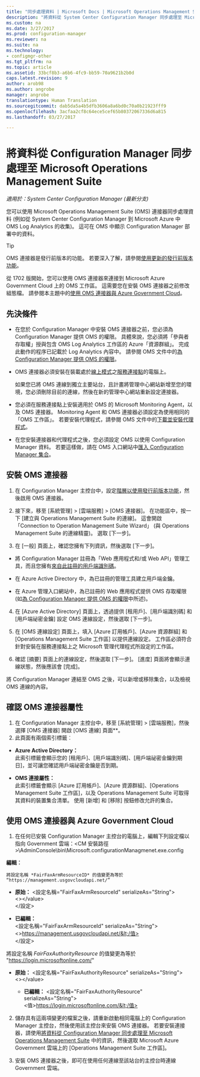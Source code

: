 ```yaml
---
title: "同步處理資料 | Microsoft Docs | Microsoft Operations Management Suite "
description: "將資料從 System Center Configuration Manager 同步處理至 Microsoft Operations Management Suite。"
ms.custom: na
ms.date: 3/27/2017
ms.prod: configuration-manager
ms.reviewer: na
ms.suite: na
ms.technology:
- configmgr-other
ms.tgt_pltfrm: na
ms.topic: article
ms.assetid: 33bcf8b3-a6b6-4fc9-bb59-70a9621b2b0d
caps.latest.revision: 9
author: arob98
ms.author: angrobe
manager: angrobe
translationtype: Human Translation
ms.sourcegitcommit: dab5da5a4b5dfb3606a8a6bd0c70a0b21923fff9
ms.openlocfilehash: 3acfaa2cf8c64ece5cef65b80372067336d6a815
ms.lasthandoff: 03/27/2017

---
```



# <a name="sync-data-from-configuration-manager-to-the-microsoft-operations-management-suite"></a>將資料從 Configuration Manager 同步處理至 Microsoft Operations Management Suite


*適用於：System Center Configuration Manager (最新分支)*

您可以使用 Microsoft Operations Management Suite (OMS) 連接器同步處理資料 (例如從 System Center Configuration Manager 到 Microsoft Azure 中 OMS Log Analytics 的收集)。 這可在 OMS 中顯示 Configuration Manager 部署中的資料。
> [!TIP]
> OMS 連接器是發行前版本的功能。 若要深入了解，請參閱[使用更新的發行前版本功能](/sccm/core/servers/manage/pre-release-features)。

從 1702 版開始，您可以使用 OMS 連接器來連接到 Microsoft Azure Government Cloud 上的 OMS 工作區。 這需要您在安裝 OMS 連接器之前修改組態檔。 請參閱本主題中的[使用 OMS 連接器與 Azure Government Cloud](#fairfaxconfig)。

## <a name="prerequisites"></a>先決條件
- 在您於 Configuration Manager 中安裝 OMS 連接器之前，您必須為 Configuration Manager 提供 OMS 的權限。 具體來說，您必須將「參與者存取權」授與包含 OMS Log Analytics 工作區的 Azure「資源群組」。 完成此動作的程序已記載於 Log Analytics 內容中。 請參閱 OMS 文件中的[為 Configuration Manager 提供 OMS 的權限](https://docs.microsoft.com/azure/log-analytics/log-analytics-sccm#provide-configuration-manager-with-permissions-to-oms)。

- OMS 連接器必須安裝在裝載處於[線上模式](/sccm/core/servers/deploy/configure/about-the-service-connection-point#a-namebkmkmodesa-modes-of-operation)之[服務連接點](/sccm/core/servers/deploy/configure/about-the-service-connection-point)的電腦上。

  如果您已將 OMS 連線到獨立主要站台，且計畫將管理中心網站新增至您的環境，您必須刪除目前的連線，然後在新的管理中心網站重新設定連接器。

- 您必須在服務連接點上安裝適用於 OMS 的 Microsoft Monitoring Agent，以及 OMS 連接器。  Monitoring Agent 和 OMS 連接器必須設定為使用相同的「OMS 工作區」。 若要安裝代理程式，請參閱 OMS 文件中的[下載並安裝代理程式](https://docs.microsoft.com/azure/log-analytics/log-analytics-sccm#download-and-install-the-agent)。

- 在您安裝連接器和代理程式之後，您必須設定 OMS 以使用 Configuration Manager 資料。  若要這樣做，請在 OMS 入口網站中[匯入 Configuration Manager 集合](https://docs.microsoft.com/azure/log-analytics/log-analytics-sccm#import-collections)。



## <a name="install-the-oms-connector"></a>安裝 OMS 連接器  
1. 在 Configuration Manager 主控台中，設定[階層以使用發行前版本功能](/sccm/core/servers/manage/pre-release-features)，然後啟用 OMS 連接器。  

2. 接下來，移至 [系統管理] > [雲端服務] > [OMS 連接器]。 在功能區中，按一下 [建立與 Operations Management Suite 的連線]。 這會開啟 「Connection to Operation Management Suite Wizard」 (與 Operations Management Suite 的連線精靈)。 選取 [下一步]。  


3.    在 [一般] 頁面上，確認您擁有下列資訊，然後選取 [下一步]。  
  - 將 Configuration Manager 註冊為「Web 應用程式和/或 Web API」管理工具，而且您擁有[來自此註冊的用戶端識別碼](https://docs.microsoft.com/azure/active-directory/develop/active-directory-integrating-applications)。  
  - 在 Azure Active Directory 中，為已註冊的管理工具建立用戶端金鑰。  

  - 在 Azure 管理入口網站中，為已註冊的 Web 應用程式提供 OMS 存取權限 (如[為 Configuration Manager 提供 OMS 的權限](https://docs.microsoft.com/azure/log-analytics/log-analytics-sccm#provide-configuration-manager-with-permissions-to-oms)中所述)。  

4.    在 [Azure Active Directory] 頁面上，透過提供 [租用戶]、[用戶端識別碼] 和 [用戶端祕密金鑰] 設定 OMS 連線設定，然後選取 [下一步]。  

5.    在 [OMS 連線設定] 頁面上，填入 [Azure 訂用帳戶]、[Azure 資源群組] 和 [Operations Management Suite 工作區] 以提供連線設定。  工作區必須符合針對安裝在服務連接點上之 Microsoft 管理代理程式所設定的工作區。  

6.    確認 [摘要] 頁面上的連線設定，然後選取 [下一步]。 [進度] 頁面將會顯示連線狀態，然後應該會 [完成]。

將 Configuration Manager 連結至 OMS 之後，可以新增或移除集合，以及檢視 OMS 連線的內容。

## <a name="verify-the-oms-connector-properties"></a>確認 OMS 連接器屬性
1.    在 Configuration Manager 主控台中，移至 [系統管理] > [雲端服務]，然後選擇 [OMS 連接器] 開啟 [OMS 連線] 頁面**。
2.    此頁面有兩個索引標籤︰
  - **Azure Active Directory：**   
    此索引標籤會顯示您的 [租用戶]、[用戶端識別碼]、[用戶端祕密金鑰到期日]，並可讓您確認用戶端祕密金鑰是否到期。

  - **OMS 連接屬性：**  
    此索引標籤會顯示 [Azure 訂用帳戶]、[Azure 資源群組]、[Operations Management Suite 工作區]，以及 Operations Management Suite 可取得其資料的裝置集合清單。 使用 [新增] 和 [移除] 按鈕修改允許的集合。

## <a name="fairfaxconfig"> </a> 使用 OMS 連接器與 Azure Government Cloud


1.  在任何已安裝 Configuration Manager 主控台的電腦上，編輯下列設定檔以指向 Government 雲端：&lt;CM 安裝路徑>\AdminConsole\bin\Microsoft.configurationManagmenet.exe.config

  **編輯︰**

    將設定名稱 *FairFaxArmResourceID* 的值變更為等於 “https://management.usgovcloudapi.net/”

   - **原始：**
      &lt;設定名稱="FairFaxArmResourceId" serializeAs="String">   
      &lt;>&lt;/value>   
      &lt;/設定>

   - **已編輯：**     
      &lt;設定名稱="FairFaxArmResourceId" serializeAs="String"> &lt;>https://management.usgovcloudapi.net/&lt;/值>  
      &lt;/設定>

  將設定名稱 *FairFaxAuthorityResource* 的值變更為等於 "https://login.microsoftonline.com/"

  - **原始：**
    &lt;設定名稱="FairFaxAuthorityResource" serializeAs="String">   
    &lt;>&lt;/value>

    - **已編輯：**
    &lt;設定名稱="FairFaxAuthorityResource" serializeAs="String">   
    &lt;值>https://login.microsoftonline.com/&lt;/值>

2.    儲存具有這兩項變更的檔案之後，請重新啟動相同電腦上的 Configuration Manager 主控台，然後使用該主控台來安裝 OMS 連接器。 若要安裝連接器，請使用[將資料從 Configuration Manager 同步處理至 Microsoft Operations Management Suite](/sccm/core/clients/manage/sync-data-microsoft-operations-management-suite) 中的資訊，然後選取 Microsoft Azure Government 雲端上的 [Operations Management Suite 工作區]。

3.    安裝 OMS 連接器之後，即可在使用任何連線至該站台的主控台時連線 Government 雲端。


